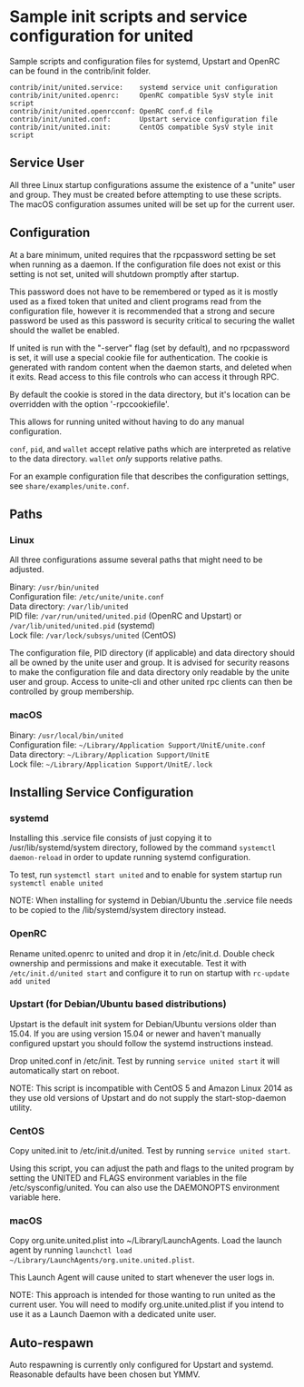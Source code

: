 Sample init scripts and service configuration for united
==========================================================

Sample scripts and configuration files for systemd, Upstart and OpenRC
can be found in the contrib/init folder.

    contrib/init/united.service:    systemd service unit configuration
    contrib/init/united.openrc:     OpenRC compatible SysV style init script
    contrib/init/united.openrcconf: OpenRC conf.d file
    contrib/init/united.conf:       Upstart service configuration file
    contrib/init/united.init:       CentOS compatible SysV style init script

Service User
---------------------------------

All three Linux startup configurations assume the existence of a "unite" user
and group.  They must be created before attempting to use these scripts.
The macOS configuration assumes united will be set up for the current user.

Configuration
---------------------------------

At a bare minimum, united requires that the rpcpassword setting be set
when running as a daemon.  If the configuration file does not exist or this
setting is not set, united will shutdown promptly after startup.

This password does not have to be remembered or typed as it is mostly used
as a fixed token that united and client programs read from the configuration
file, however it is recommended that a strong and secure password be used
as this password is security critical to securing the wallet should the
wallet be enabled.

If united is run with the "-server" flag (set by default), and no rpcpassword is set,
it will use a special cookie file for authentication. The cookie is generated with random
content when the daemon starts, and deleted when it exits. Read access to this file
controls who can access it through RPC.

By default the cookie is stored in the data directory, but it's location can be overridden
with the option '-rpccookiefile'.

This allows for running united without having to do any manual configuration.

`conf`, `pid`, and `wallet` accept relative paths which are interpreted as
relative to the data directory. `wallet` *only* supports relative paths.

For an example configuration file that describes the configuration settings,
see `share/examples/unite.conf`.

Paths
---------------------------------

### Linux

All three configurations assume several paths that might need to be adjusted.

Binary:              `/usr/bin/united`  
Configuration file:  `/etc/unite/unite.conf`  
Data directory:      `/var/lib/united`  
PID file:            `/var/run/united/united.pid` (OpenRC and Upstart) or `/var/lib/united/united.pid` (systemd)  
Lock file:           `/var/lock/subsys/united` (CentOS)  

The configuration file, PID directory (if applicable) and data directory
should all be owned by the unite user and group.  It is advised for security
reasons to make the configuration file and data directory only readable by the
unite user and group.  Access to unite-cli and other united rpc clients
can then be controlled by group membership.

### macOS

Binary:              `/usr/local/bin/united`  
Configuration file:  `~/Library/Application Support/UnitE/unite.conf`  
Data directory:      `~/Library/Application Support/UnitE`  
Lock file:           `~/Library/Application Support/UnitE/.lock`  

Installing Service Configuration
-----------------------------------

### systemd

Installing this .service file consists of just copying it to
/usr/lib/systemd/system directory, followed by the command
`systemctl daemon-reload` in order to update running systemd configuration.

To test, run `systemctl start united` and to enable for system startup run
`systemctl enable united`

NOTE: When installing for systemd in Debian/Ubuntu the .service file needs to be copied to the /lib/systemd/system directory instead.

### OpenRC

Rename united.openrc to united and drop it in /etc/init.d.  Double
check ownership and permissions and make it executable.  Test it with
`/etc/init.d/united start` and configure it to run on startup with
`rc-update add united`

### Upstart (for Debian/Ubuntu based distributions)

Upstart is the default init system for Debian/Ubuntu versions older than 15.04. If you are using version 15.04 or newer and haven't manually configured upstart you should follow the systemd instructions instead.

Drop united.conf in /etc/init.  Test by running `service united start`
it will automatically start on reboot.

NOTE: This script is incompatible with CentOS 5 and Amazon Linux 2014 as they
use old versions of Upstart and do not supply the start-stop-daemon utility.

### CentOS

Copy united.init to /etc/init.d/united. Test by running `service united start`.

Using this script, you can adjust the path and flags to the united program by
setting the UNITED and FLAGS environment variables in the file
/etc/sysconfig/united. You can also use the DAEMONOPTS environment variable here.

### macOS

Copy org.unite.united.plist into ~/Library/LaunchAgents. Load the launch agent by
running `launchctl load ~/Library/LaunchAgents/org.unite.united.plist`.

This Launch Agent will cause united to start whenever the user logs in.

NOTE: This approach is intended for those wanting to run united as the current user.
You will need to modify org.unite.united.plist if you intend to use it as a
Launch Daemon with a dedicated unite user.

Auto-respawn
-----------------------------------

Auto respawning is currently only configured for Upstart and systemd.
Reasonable defaults have been chosen but YMMV.
